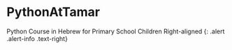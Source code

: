 # PythonAtTamar
Python Course in Hebrew for Primary School Children
Right-aligned
{: .alert .alert-info .text-right}
